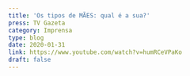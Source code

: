 ```yaml
---
title: 'Os tipos de MÃES: qual é a sua?'
press: TV Gazeta
category: Imprensa
type: blog
date: 2020-01-31
link: https://www.youtube.com/watch?v=humRCeVPaKo
draft: false
---
```

